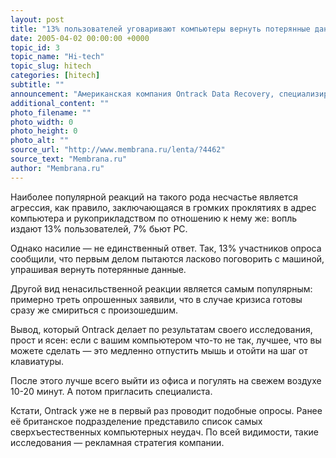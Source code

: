 ```yaml
---
layout: post
title: "13% пользователей уговаривают компьютеры вернуть потерянные данные"
date: 2005-04-02 00:00:00 +0000
topic_id: 3
topic_name: "Hi-tech"
topic_slug: hitech
categories: [hitech]
subtitle: ""
announcement: "Американская компания Ontrack Data Recovery, специализирующаяся на восстановлении потерянных данных, обнародовала любопытные результаты опроса по поводу \"компьютерного насилия\" — о действиях людей, чей PC завис или сломался."
additional_content: ""
photo_filename: ""
photo_width: 0
photo_height: 0
photo_alt: ""
source_url: "http://www.membrana.ru/lenta/?4462"
source_text: "Membrana.ru"
author: "Membrana.ru"
---
```

Наиболее популярной реакций на такого рода несчастье является агрессия, как правило, заключающаяся в громких проклятиях в адрес компьютера и рукоприкладством по отношению к нему же: вопль издают 13% пользователей, 7% бьют PC.

Однако насилие — не единственный ответ. Так, 13% участников опроса сообщили, что первым делом пытаются ласково поговорить с машиной, упрашивая вернуть потерянные данные.

Другой вид ненасильственной реакции является самым популярным: примерно треть опрошенных заявили, что в случае кризиса готовы сразу же смириться с произошедшим.

Вывод, который Ontrack делает по результатам своего исследования, прост и ясен: если с вашим компьютером что-то не так, лучшее, что вы можете сделать — это медленно отпустить мышь и отойти на шаг от клавиатуры.

После этого лучше всего выйти из офиса и погулять на свежем воздухе 10-20 минут. А потом пригласить специалиста.

Кстати, Ontrack уже не в первый раз проводит подобные опросы. Ранее её британское подразделение представило список самых сверхъестественных компьютерных неудач. По всей видимости, такие исследования — рекламная стратегия компании.
